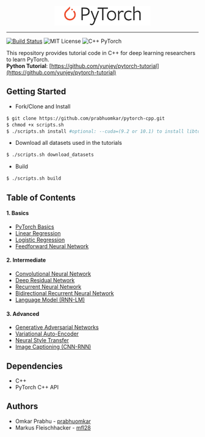 <p align="center"><img width="50%" src="images/pytorch_logo.svg" /></p>

--------------------------------------------------------------------------------
[![Build Status](https://travis-ci.org/prabhuomkar/pytorch-cpp.svg?branch=master)](https://travis-ci.org/prabhuomkar/pytorch-cpp)
![MIT License](https://img.shields.io/github/license/prabhuomkar/pytorch-cpp)
![C++ PyTorch](https://img.shields.io/badge/c%2B%2B-pytorch-orange) 

This repository provides tutorial code in C++ for deep learning researchers to learn PyTorch.  
**Python Tutorial**: [https://github.com/yunjey/pytorch-tutorial](https://github.com/yunjey/pytorch-tutorial)

## Getting Started
- Fork/Clone and Install
```bash
$ git clone https://github.com/prabhuomkar/pytorch-cpp.git
$ chmod +x scripts.sh
$ ./scripts.sh install #optional: --cuda=(9.2 or 10.1) to install libtorch cuda versions (by default cpu version is installed) 
```
- Download all datasets used in the tutorials
```bash
$ ./scripts.sh download_datasets
```
- Build
```bash
$ ./scripts.sh build
```

## Table of Contents

#### 1. Basics
* [PyTorch Basics](tutorials/basics/pytorch_basics/main.cpp)
* [Linear Regression](tutorials/basics/linear_regression/main.cpp)
* [Logistic Regression](tutorials/basics/logistic_regression/main.cpp)
* [Feedforward Neural Network](tutorials/basics/feedforward_neural_network/src/main.cpp)

#### 2. Intermediate
* [Convolutional Neural Network](tutorials/intermediate/convolutional_neural_network/src/main.cpp)
* [Deep Residual Network](tutorials/intermediate/deep_residual_network/src/main.cpp)
* [Recurrent Neural Network](tutorials/intermediate/recurrent_neural_network/src/main.cpp)
* [Bidirectional Recurrent Neural Network](tutorials/intermediate/bidirectional_recurrent_neural_network/src/main.cpp)
* [Language Model (RNN-LM)](tutorials/intermediate/language_model/src/main.cpp)

#### 3. Advanced
* [Generative Adversarial Networks](tutorials/advanced/generative_adversarial_network/main.cpp)
* [Variational Auto-Encoder](tutorials/advanced/variational_autoencoder/src/main.cpp)
* [Neural Style Transfer]()
* [Image Captioning (CNN-RNN)]()

## Dependencies
- C++
- PyTorch C++ API

## Authors
- Omkar Prabhu - [prabhuomkar](https://github.com/prabhuomkar)
- Markus Fleischhacker - [mfl28](https://github.com/mfl28)
 
